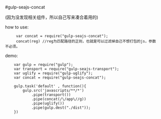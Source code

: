 #gulp-seajs-concat

(因为没发现相关组件，所以自己写来凑合着用的)

how to use:

         var concat = require("gulp-seajs-concat");
         concat(reg) //reg为匹配路径的正则，也就是可以过滤掉自己不想打包的js，参数不必须。

demo:<br/>

        var gulp = require("gulp");
        var transport = require("gulp-seajs-transport");
        var uglify = require("gulp-uglify");
        var concat = require("gulp-seajs-concat");
        
        gulp.task('default' , function(){
            gulp.src('javascripts/**/*')
                .pipe(transport())
                .pipe(concat(/\/app\//g))
                .pipe(uglify())
                .pipe(gulp.dest("./dist"));
        })
